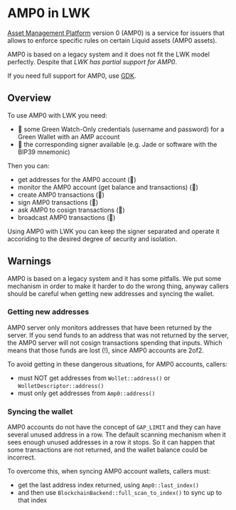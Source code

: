 # AMP0 in LWK

[Asset Management Platform](https://blockstream.com/amp/) version 0 (AMP0) is a service for issuers that allows to enforce specific rules on certain Liquid assets (AMP0 assets).

AMP0 is based on a legacy system and it does not fit the LWK model perfectly.
Despite that _LWK has partial support for AMP0_.

If you need full support for AMP0, use [GDK](https://github.com/blockstream/gdk).

## Overview

To use AMP0 with LWK you need:
* 👀 some Green Watch-Only credentials (username and password) for a Green Wallet with an AMP account
* 🔑 the corresponding signer available (e.g. Jade or software with the BIP39 mnemonic)

Then you can:
* get addresses for the AMP0 account (👀)
* monitor the AMP0 account (get balance and transactions) (👀)
* create AMP0 transactions (👀)
* sign AMP0 transactions (🔑)
* ask AMP0 to cosign transactions (👀)
* broadcast AMP0 transactions (👀)

Using AMP0 with LWK you can keep the signer separated and operate it accoriding to the desired degree of security and isolation.

## Warnings

AMP0 is based on a legacy system and it has some pitfalls.
We put some mechanism in order to make it harder to do the wrong thing, anyway callers should be careful when getting new addresses and syncing the wallet.

### Getting new addresses
AMP0 server only monitors addresses that have been returned by the server.
If you send funds to an address that was not returned by the server, the AMP0 server will not cosign transactions spending that inputs.
Which means that those funds are lost (!), since AMP0 accounts are 2of2.

To avoid getting in these dangerous situations, for AMP0 accounts, callers:
* must NOT get addresses from `Wollet::address()` or `WolletDescriptor::address()`
* must only get addresses from `Amp0::address()`

### Syncing the wallet
AMP0 accounts do not have the concept of `GAP_LIMIT` and they can have several unused address in a row.
The default scanning mechanism when it sees enough unused addresses in a row it stops.
So it can happen that some transactions are not returned, and the wallet balance could be incorrect.

To overcome this, when syncing AMP0 account wallets, callers must:
* get the last address index returned, using `Amp0::last_index()`
* and then use `BlockchainBackend::full_scan_to_index()` to sync up to that index
